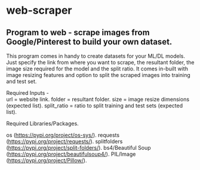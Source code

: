 # web-scraper
## Program to web - scrape images from Google/Pinterest to build your own dataset.

This program comes in handy to create datasets for your ML/DL models. Just specify the link from where you want to scrape, the resultant folder, the image size required for the model and the split ratio.
It comes in-built with image resizing features and option to split the scraped images into training and test set.

Required Inputs -      
url = website link. 
folder = resultant folder. 
size = image resize dimensions (expected list). 
split_ratio = ratio to split training and test sets (expected list). 


Required Libraries/Packages. 

os (https://pypi.org/project/os-sys/).
requests (https://pypi.org/project/requests/). 
splitfolders (https://pypi.org/project/split-folders/). 
bs4/Beautiful Soup (https://pypi.org/project/beautifulsoup4/). 
PIL/Image (https://pypi.org/project/Pillow/). 

